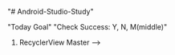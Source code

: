 "# Android-Studio-Study"

"Today Goal"              "Check Success: Y, N, M(middle)"
1. RecyclerView Master -->
